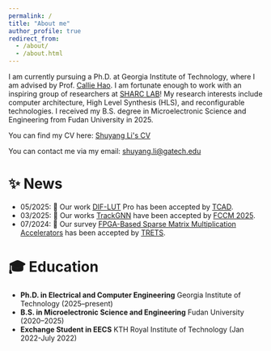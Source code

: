 ```yaml
---
permalink: /
title: "About me"
author_profile: true
redirect_from: 
  - /about/
  - /about.html
---
```


I am currently pursuing a Ph.D. at Georgia Institute of Technology, where I am advised by Prof. [Callie Hao](https://sites.gatech.edu/ece-callie/). I am fortunate enough to work with an inspiring group of researchers at [SHARC LAB](https://sharclab.ece.gatech.edu/)! My research interests include computer architecture, High Level Synthesis (HLS), and reconfigurable technologies. I received my B.S. degree in Microelectronic Science and Engineering from Fudan University in 2025.

You can find my CV here: [Shuyang Li's CV](../files/CV_sept2025.pdf)

You can contact me via my email: shuyang.li@gatech.edu

✨ News
======
- 05/2025: 🎉 Our work [DIF-LUT](https://ieeexplore.ieee.org/document/11023583) Pro has been accepted by [TCAD](https://ieeexplore.ieee.org/xpl/RecentIssue.jsp?punumber=43).
- 03/2025: 🎉 Our works [TrackGNN](https://ieeexplore.ieee.org/document/11008968) have been accepted by [FCCM 2025](https://www.fccm.org/).
- 07/2024: 🎉 Our survey [FPGA-Based Sparse Matrix Multiplication Accelerators](https://dl.acm.org/doi/10.1145/3687480) has been accepted by [TRETS](https://dl.acm.org/journal/trets).

🎓 Education
====
- **Ph.D. in Electrical and Computer Engineering**
  Georgia Institute of Technology (2025–present)
- **B.S. in Microelectronic Science and Engineering**
  Fudan University (2020–2025)
- **Exchange Student in EECS**
  KTH Royal Institute of Technology (Jan 2022-July 2022)
